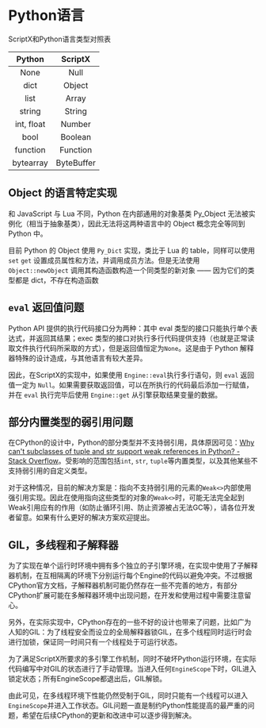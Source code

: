 # Python语言

ScriptX和Python语言类型对照表

|   Python   |  ScriptX   |
| :--------: | :--------: |
|    None    |    Null    |
|    dict    |   Object   |
|    list    |   Array    |
|   string   |   String   |
| int, float |   Number   |
|    bool    |  Boolean   |
|  function  |  Function  |
| bytearray  | ByteBuffer |

## Object 的语言特定实现

和 JavaScript 与 Lua 不同，Python 在内部通用的对象基类 Py_Object 无法被实例化（相当于抽象基类），因此无法将这两种语言中的 Object 概念完全等同到 Python 中。

目前 Python 的 Object 使用 `Py_Dict` 实现，类比于 Lua 的 table，同样可以使用 `set` `get` 设置成员属性和方法，并调用成员方法。但是无法使用 `Object::newObject` 调用其构造函数构造一个同类型的新对象 —— 因为它们的类型都是 dict，不存在构造函数

## `eval` 返回值问题

Python API 提供的执行代码接口分为两种：其中 eval 类型的接口只能执行单个表达式，并返回其结果；exec 类型的接口对执行多行代码提供支持（也就是正常读取文件执行代码所采取的方式），但是返回值恒定为`None`。这是由于 Python 解释器特殊的设计造成，与其他语言有较大差异。

因此，在ScriptX的实现中，如果使用 `Engine::eval`执行多行语句，则 `eval` 返回值一定为 `Null`。如果需要获取返回值，可以在所执行的代码最后添加一行赋值，并在 `eval` 执行完毕后使用 `Engine::get` 从引擎获取结果变量的数据。

## 部分内置类型的弱引用问题

在CPython的设计中，Python的部分类型并不支持弱引用，具体原因可见：[Why can't subclasses of tuple and str support weak references in Python? - Stack Overflow](https://stackoverflow.com/questions/60213902/why-cant-subclasses-of-tuple-and-str-support-weak-references-in-python)。受影响的范围包括`int`, `str`, `tuple`等内置类型，以及其他某些不支持弱引用的自定义类型。

对于这种情况，目前的解决方案是：指向不支持弱引用的元素的`Weak<>`内部使用强引用实现。因此在使用指向这些类型的对象的`Weak<>`时，可能无法完全起到Weak引用应有的作用（如防止循环引用、防止资源被占无法GC等），请各位开发者留意。如果有什么更好的解决方案欢迎提出。

## GIL，多线程和子解释器

为了实现在单个运行时环境中拥有多个独立的子引擎环境，在实现中使用了子解释器机制，在互相隔离的环境下分别运行每个Engine的代码以避免冲突。不过根据CPython官方文档，子解释器机制可能仍然存在一些不完善的地方，有部分CPython扩展可能在多解释器环境中出现问题，在开发和使用过程中需要注意留心。

另外，在实际实现中，CPython存在的一些不好的设计也带来了问题，比如广为人知的GIL：为了线程安全而设立的全局解释器锁GIL，在多个线程同时运行时会进行加锁，保证同一时间只有一个线程处于可运行状态。

为了满足ScriptX所要求的多引擎工作机制，同时不破坏Python运行环境，在实际代码编写中对GIL的状态进行了手动管理。当进入任何`EngineScope`下时，GIL进入锁定状态；所有EngineScope都退出后，GIL解锁。

由此可见，在多线程环境下性能仍然受制于GIL，同时只能有一个线程可以进入`EngineScope`并进入工作状态。GIL问题一直是制约Python性能提高的最严重的问题，希望在后续CPython的更新和改进中可以逐步得到解决。